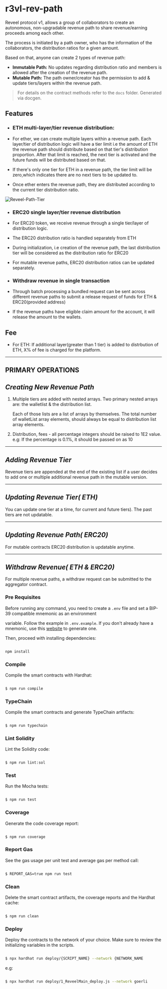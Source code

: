 # r3vl-rev-path

  

Reveel protocol v1, allows a group of collaborators to create an autonomous, non-upgradable revenue path to share revenue/earning proceeds among each other. 

The process is initiated by a path owner, who has the information of the collaborators, the distribution ratios for a given amount.

Based on that, anyone can create 2 types of revenue path:

 - **Immutable Path:** No updates regarding distribution ratio and members is allowed after the creation of the revenue path.
 - **Mutable Path:** The path owner/creator has the permission to add & update tiers/layers within the revenue path.

> For details on the contract methods refer to the `docs` folder. Generated via docgen.

## Features

  

-  ### ETH multi-layer/tier revenue distribution:

- For ether, we can create multiple layers within a revenue path. Each layer/tier of distribution logic will have a tier limit i.e the amount of ETH the revenue path should distribute based on that tier's distribution proportion. After that limit is reached, the next tier is activated and the future funds will be distributed based on that.

- If there's only one tier for ETH in a revenue path, the tier limit will be zero,which indicates there are no next tiers to be updated to.

- Once ether enters the revenue path, they are distributed according to the current tier distribution ratio.

![Reveel-Path-Tier](https://user-images.githubusercontent.com/18365101/184365662-5b1e2590-91c1-4f57-baa7-5121f6574084.png)
-  ### ERC20 single layer/tier revenue distribution

- For ERC20 token, we receive revenue through a single tier/layer of distribution logic.

- The ERC20 distribution ratio is handled separately from ETH

- During initialization, i.e creation of the revenue path, the last distribution tier will be considered as the distribution ratio for ERC20

- For mutable revenue paths, ERC20 distribution ratios can be updated separately.

-  ### Withdraw revenue in single transaction

- Through batch processing a bundled request can be sent across different revenue paths to submit a release request of funds for ETH & ERC20(provided address)

- If the revenue paths have eligible claim amount for the account, it will release the amount to the wallets.

## Fee

  

- For ETH: If additional layer(greater than 1 tier) is added to distrbution of ETH, X% of fee is charged for the platform.

  

---
PRIMARY OPERATIONS
-----------------

*Creating New Revenue Path*
---------------------------
1. Multiple tiers are added with nested arrays. Two primary nested arrays are: the walletlist & the distribution list.
    
    Each of those lists are a list of arrays by themselves. The total number of walletList array elements, should always be equal to
    distribution list array elements.

2. Distribution, fees - all percentage integers should be raised to 1E2 value. 
e.g: If the percentage is 0.1%, it should be passed on as 10

    
-------------------------------------
*Adding Revenue Tier*
---------------------------
Revenue tiers are appended at the end of the existing list if a user decides to add one or multiple additional revenue path in the mutable 
version.
 

-------------------------------------
*Updating Revenue Tier( ETH)*
---------------------------

You can update one tier at a time, for current and future tiers). The past tiers are not updatable.

-------------------------------------
*Updating Revenue Path( ERC20)*
---------------------------

For mutable contracts ERC20 distribution is updatable anytime.




-------------------------------------
*Withdraw Revenue(  ETH & ERC20)*
---------------------------

For multiple revenue paths, a withdraw request can be submitted to the aggregator contract.

  

### Pre Requisites

  

Before running any command, you need to create a `.env` file and set a BIP-39 compatible mnemonic as an environment

variable. Follow the example in `.env.example`. If you don't already have a mnemonic, use this [website](https://iancoleman.io/bip39/) to generate one.

  

Then, proceed with installing dependencies:

  

```sh

npm install

```

  

### Compile

  

Compile the smart contracts with Hardhat:

  

```sh

$ npm run compile

```

  

### TypeChain

  

Compile the smart contracts and generate TypeChain artifacts:

  

```sh

$ npm run typechain

```

  

### Lint Solidity

  

Lint the Solidity code:

  

```sh

$ npm run lint:sol

```

  

### Test

  

Run the Mocha tests:

  

```sh

$ npm run test

```

  

### Coverage

  

Generate the code coverage report:

  

```sh

$ npm run coverage

```

  

### Report Gas

  

See the gas usage per unit test and average gas per method call:

  

```sh

$ REPORT_GAS=true npm run test

```

  

### Clean

  

Delete the smart contract artifacts, the coverage reports and the Hardhat cache:

  

```sh

$ npm run clean

```

  

### Deploy

  

Deploy the contracts to the network of your choice. Make sure to review the initializing variables in the scripts.

  

```sh

$ npx hardhat run deploy/{SCRIPT_NAME} --network {NETWORK_NAME

```

e.g:

```sh

$ npx hardhat run deploy/1_ReveelMain_deploy.js --network goerli

```
